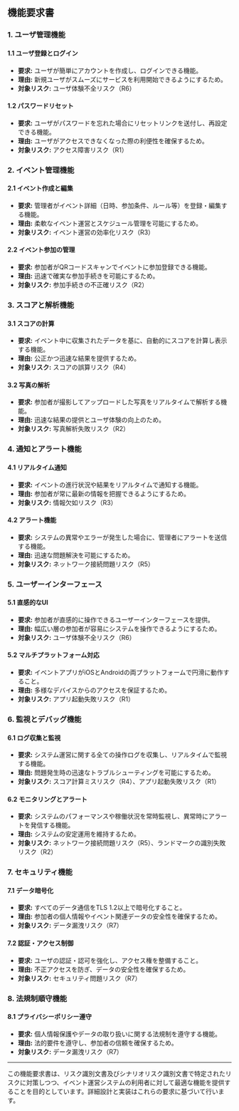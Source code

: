 ## 機能要求書

### 1. ユーザ管理機能

#### 1.1 ユーザ登録とログイン
- **要求:** ユーザが簡単にアカウントを作成し、ログインできる機能。
- **理由:** 新規ユーザがスムーズにサービスを利用開始できるようにするため。
- **対象リスク:** ユーザ体験不全リスク（R6）

#### 1.2 パスワードリセット
- **要求:** ユーザがパスワードを忘れた場合にリセットリンクを送付し、再設定できる機能。
- **理由:** ユーザがアクセスできなくなった際の利便性を確保するため。
- **対象リスク:** アクセス障害リスク（R1）

### 2. イベント管理機能

#### 2.1 イベント作成と編集
- **要求:** 管理者がイベント詳細（日時、参加条件、ルール等）を登録・編集する機能。
- **理由:** 柔軟なイベント運営とスケジュール管理を可能にするため。
- **対象リスク:** イベント運営の効率化リスク（R3）

#### 2.2 イベント参加の管理
- **要求:** 参加者がQRコードスキャンでイベントに参加登録できる機能。
- **理由:** 迅速で確実な参加手続きを可能にするため。
- **対象リスク:** 参加手続きの不正確リスク（R2）

### 3. スコアと解析機能

#### 3.1 スコアの計算
- **要求:** イベント中に収集されたデータを基に、自動的にスコアを計算し表示する機能。
- **理由:** 公正かつ迅速な結果を提供するため。
- **対象リスク:** スコアの誤算リスク（R4）

#### 3.2 写真の解析
- **要求:** 参加者が撮影してアップロードした写真をリアルタイムで解析する機能。
- **理由:** 迅速な結果の提供とユーザ体験の向上のため。
- **対象リスク:** 写真解析失敗リスク（R2）

### 4. 通知とアラート機能

#### 4.1 リアルタイム通知
- **要求:** イベントの進行状況や結果をリアルタイムで通知する機能。
- **理由:** 参加者が常に最新の情報を把握できるようにするため。
- **対象リスク:** 情報欠如リスク（R3）

#### 4.2 アラート機能
- **要求:** システムの異常やエラーが発生した場合に、管理者にアラートを送信する機能。
- **理由:** 迅速な問題解決を可能にするため。
- **対象リスク:** ネットワーク接続問題リスク（R5）

### 5. ユーザーインターフェース

#### 5.1 直感的なUI
- **要求:** 参加者が直感的に操作できるユーザーインターフェースを提供。
- **理由:** 幅広い層の参加者が容易にシステムを操作できるようにするため。
- **対象リスク:** ユーザ体験不全リスク（R6）

#### 5.2 マルチプラットフォーム対応
- **要求:** イベントアプリがiOSとAndroidの両プラットフォームで円滑に動作すること。
- **理由:** 多様なデバイスからのアクセスを保証するため。
- **対象リスク:** アプリ起動失敗リスク（R1）

### 6. 監視とデバッグ機能

#### 6.1 ログ収集と監視
- **要求:** システム運営に関する全ての操作ログを収集し、リアルタイムで監視する機能。
- **理由:** 問題発生時の迅速なトラブルシューティングを可能にするため。
- **対象リスク:** スコア計算ミスリスク（R4）、アプリ起動失敗リスク（R1）

#### 6.2 モニタリングとアラート
- **要求:** システムのパフォーマンスや稼働状況を常時監視し、異常時にアラートを発信する機能。
- **理由:** システムの安定運用を維持するため。
- **対象リスク:** ネットワーク接続問題リスク（R5）、ランドマークの識別失敗リスク（R2）

### 7. セキュリティ機能

#### 7.1 データ暗号化
- **要求:** すべてのデータ通信をTLS 1.2以上で暗号化すること。
- **理由:** 参加者の個人情報やイベント関連データの安全性を確保するため。
- **対象リスク:** データ漏洩リスク（R7）

#### 7.2 認証・アクセス制御
- **要求:** ユーザの認証・認可を強化し、アクセス権を整備すること。
- **理由:** 不正アクセスを防ぎ、データの安全性を確保するため。
- **対象リスク:** セキュリティ問題リスク（R7）

### 8. 法規制順守機能

#### 8.1 プライバシーポリシー遵守
- **要求:** 個人情報保護やデータの取り扱いに関する法規制を遵守する機能。
- **理由:** 法的要件を遵守し、参加者の信頼を確保するため。
- **対象リスク:** データ漏洩リスク（R7）

---

この機能要求書は、リスク識別文書及びシナリオリスク識別文書で特定されたリスクに対策しつつ、イベント運営システムの利用者に対して最適な機能を提供することを目的としています。詳細設計と実装はこれらの要求に基づいて行います。